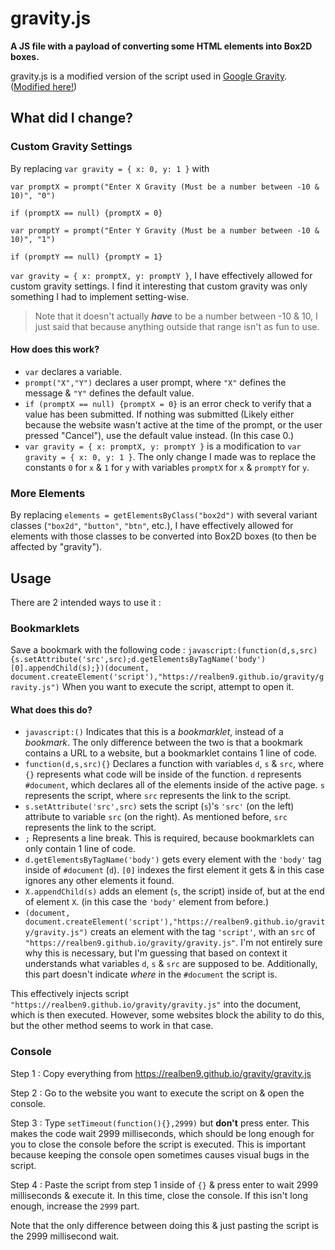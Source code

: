 # gravity.js
**A JS file with a payload of converting some HTML elements into Box2D boxes.**

gravity.js is a modified version of the script used in [Google Gravity](https://mrdoob.com/projects/chromeexperiments/google-gravity). ([Modified here!](https://realben9.github.io/gravity/c22.html))
## What did I change?
### Custom Gravity Settings
By replacing `var gravity = { x: 0, y: 1 }` with

`var promptX = prompt("Enter X Gravity (Must be a number between -10 & 10)", "0")`

`if (promptX == null) {promptX = 0}`

`var promptY = prompt("Enter Y Gravity (Must be a number between -10 & 10)", "1")`

`if (promptY == null) {promptY = 1}`

`var gravity = { x: promptX, y: promptY }`, I have effectively allowed for custom gravity settings. I find it interesting that custom gravity was only something I had to implement setting-wise.
> Note that it doesn't actually ***have*** to be a number between -10 & 10, I just said that because anything outside that range isn't as fun to use.
#### How does this work?
* `var` declares a variable.
* `prompt("X","Y")` declares a user prompt, where `"X"` defines the message & `"Y"` defines the default value.
* `if (promptX == null) {promptX = 0}` is an error check to verify that a value has been submitted. If nothing was submitted (Likely either because the website wasn't active at the time of the prompt, or the user pressed "Cancel"), use the default value instead. (In this case 0.)
* `var gravity = { x: promptX, y: promptY }` is a modification to `var gravity = { x: 0, y: 1 }`. The only change I made was to replace the constants `0` for `x` & `1` for `y` with variables `promptX` for `x` & `promptY` for `y`.
### More Elements
By replacing `elements = getElementsByClass("box2d")` with several variant classes (`"box2d"`, `"button"`, `"btn"`, etc.), I have effectively allowed for elements with those classes to be converted into Box2D boxes (to then be affected by "gravity").
## Usage
There are 2 intended ways to use it :
### Bookmarklets
Save a bookmark with the following code : `javascript:(function(d,s,src){s.setAttribute('src',src);d.getElementsByTagName('body')[0].appendChild(s);})(document, document.createElement('script'),"https://realben9.github.io/gravity/gravity.js")`
When you want to execute the script, attempt to open it.
#### What does this do?
* `javascript:()` Indicates that this is a *bookmarklet*, instead of a *bookmark*. The only difference between the two is that a bookmark contains a URL to a website, but a bookmarklet contains 1 line of code.
* `function(d,s,src){}` Declares a function with variables `d`, `s` & `src`, where `{}` represents what code will be inside of the function.
`d` represents `#document`, which declares all of the elements inside of the active page.
`s` represents the script, where `src` represents the link to the script.
* `s.setAttribute('src',src)` sets the script (`s`)'s `'src'` (on the left) attribute to variable `src` (on the right). As mentioned before, `src` represents the link to the script.
* `;` Represents a line break. This is required, because bookmarklets can only contain 1 line of code.
* `d.getElementsByTagName('body')` gets every element with the `'body'` tag inside of `#document` (`d`). `[0]` indexes the first element it gets & in this case ignores any other elements it found.
* `X.appendChild(s)` adds an element (`s`, the script) inside of, but at the end of element `X`. (in this case the `'body'` element from before.)
* `(document, document.createElement('script'),"https://realben9.github.io/gravity/gravity.js")` creats an element with the tag `'script'`, with an `src` of `"https://realben9.github.io/gravity/gravity.js"`. I'm not entirely sure why this is necessary, but I'm guessing that based on context it understands what variables `d`, `s` & `src` are supposed to be. Additionally, this part doesn't indicate *where* in the `#document` the script is.

This effectively injects script `"https://realben9.github.io/gravity/gravity.js"` into the document, which is then executed. However, some websites block the ability to do this, but the other method seems to work in that case.
### Console
Step 1 : Copy everything from https://realben9.github.io/gravity/gravity.js

Step 2 : Go to the website you want to execute the script on & open the console.

Step 3 : Type `setTimeout(function(){},2999)` but **don't** press enter. This makes the code wait 2999 milliseconds, which should be long enough for you to close the console before the script is executed. This is important because keeping the console open sometimes causes visual bugs in the script.

Step 4 : Paste the script from step 1 inside of `{}` & press enter to wait 2999 milliseconds & execute it. In this time, close the console. If this isn't long enough, increase the `2999` part.

Note that the only difference between doing this & just pasting the script is the 2999 millisecond wait.
